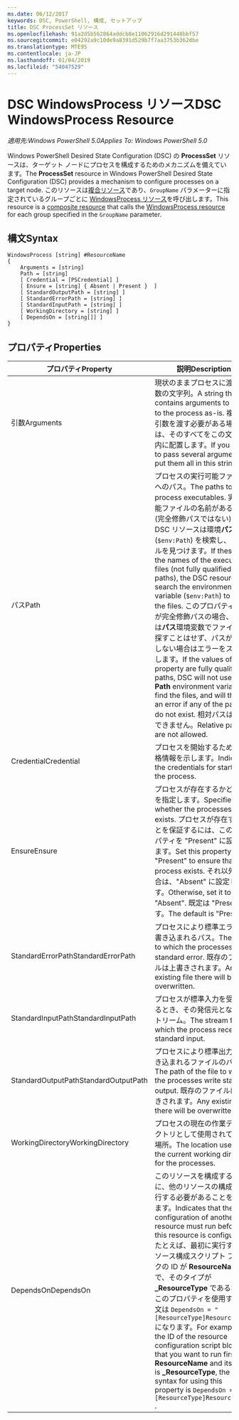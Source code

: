 ```yaml
---
ms.date: 06/12/2017
keywords: DSC, PowerShell, 構成, セットアップ
title: DSC ProcessSet リソース
ms.openlocfilehash: 91a2d5b562864addcb8e11062916d291448bbf57
ms.sourcegitcommit: e04292a9c10de9a8391d529b7f7aa3753b362dbe
ms.translationtype: MTE95
ms.contentlocale: ja-JP
ms.lasthandoff: 01/04/2019
ms.locfileid: "54047529"
---
```

# <a name="dsc-windowsprocess-resource"></a><span data-ttu-id="d544d-103">DSC WindowsProcess リソース</span><span class="sxs-lookup"><span data-stu-id="d544d-103">DSC WindowsProcess Resource</span></span>

<span data-ttu-id="d544d-104">_適用先:Windows PowerShell 5.0_</span><span class="sxs-lookup"><span data-stu-id="d544d-104">_Applies To: Windows PowerShell 5.0_</span></span>

<span data-ttu-id="d544d-105">Windows PowerShell Desired State Configuration (DSC) の **ProcessSet** リソースは、ターゲット ノードにプロセスを構成するためのメカニズムを備えています。</span><span class="sxs-lookup"><span data-stu-id="d544d-105">The **ProcessSet** resource in Windows PowerShell Desired State Configuration (DSC) provides a mechanism to configure processes on a target node.</span></span> <span data-ttu-id="d544d-106">このリソースは[複合リソース](../../../resources/authoringResourceComposite.md)であり、`GroupName` パラメーターに指定されているグループごとに [WindowsProcess リソース](windowsProcessResource.md)を呼び出します。</span><span class="sxs-lookup"><span data-stu-id="d544d-106">This resource is a [composite resource](../../../resources/authoringResourceComposite.md) that calls the [WindowsProcess resource](windowsProcessResource.md) for each group specified in the `GroupName` parameter.</span></span>

## <a name="syntax"></a><span data-ttu-id="d544d-107">構文</span><span class="sxs-lookup"><span data-stu-id="d544d-107">Syntax</span></span>

```
WindowsProcess [string] #ResourceName
{
    Arguments = [string]
    Path = [string]
    [ Credential = [PSCredential] ]
    [ Ensure = [string] { Absent | Present }  ]
    [ StandardOutputPath = [string] ]
    [ StandardErrorPath = [string] ]
    [ StandardInputPath = [string] ]
    [ WorkingDirectory = [string] ]
    [ DependsOn = [string[]] ]
}
```

## <a name="properties"></a><span data-ttu-id="d544d-108">プロパティ</span><span class="sxs-lookup"><span data-stu-id="d544d-108">Properties</span></span>

| <span data-ttu-id="d544d-109">プロパティ</span><span class="sxs-lookup"><span data-stu-id="d544d-109">Property</span></span> | <span data-ttu-id="d544d-110">説明</span><span class="sxs-lookup"><span data-stu-id="d544d-110">Description</span></span> |
| --- | --- |
| <span data-ttu-id="d544d-111">引数</span><span class="sxs-lookup"><span data-stu-id="d544d-111">Arguments</span></span>| <span data-ttu-id="d544d-112">現状のままプロセスに渡す引数の文字列。</span><span class="sxs-lookup"><span data-stu-id="d544d-112">A string that contains arguments to pass to the process as-is.</span></span> <span data-ttu-id="d544d-113">複数の引数を渡す必要がある場合は、そのすべてをこの文字列内に配置します。</span><span class="sxs-lookup"><span data-stu-id="d544d-113">If you need to pass several arguments, put them all in this string.</span></span>|
| <span data-ttu-id="d544d-114">パス</span><span class="sxs-lookup"><span data-stu-id="d544d-114">Path</span></span>| <span data-ttu-id="d544d-115">プロセスの実行可能ファイルへのパス。</span><span class="sxs-lookup"><span data-stu-id="d544d-115">The paths to the process executables.</span></span> <span data-ttu-id="d544d-116">実行可能ファイルの名前がある場合 (完全修飾パスではない)、DSC リソースは環境**パス**変数 (`$env:Path`) を検索し、ファイルを見つけます。</span><span class="sxs-lookup"><span data-stu-id="d544d-116">If these are the names of the executable files (not fully qualified paths), the DSC resource will search the environment **Path** variable (`$env:Path`) to find the files.</span></span> <span data-ttu-id="d544d-117">このプロパティの値が完全修飾パスの場合、DSC は**パス**環境変数でファイルを探すことはせず、パスが存在しない場合はエラーをスローします。</span><span class="sxs-lookup"><span data-stu-id="d544d-117">If the values of this property are fully qualified paths, DSC will not use the **Path** environment variable to find the files, and will throw an error if any of the paths do not exist.</span></span> <span data-ttu-id="d544d-118">相対パスは指定できません。</span><span class="sxs-lookup"><span data-stu-id="d544d-118">Relative paths are not allowed.</span></span>|
| <span data-ttu-id="d544d-119">Credential</span><span class="sxs-lookup"><span data-stu-id="d544d-119">Credential</span></span>| <span data-ttu-id="d544d-120">プロセスを開始するための資格情報を示します。</span><span class="sxs-lookup"><span data-stu-id="d544d-120">Indicates the credentials for starting the process.</span></span>|
| <span data-ttu-id="d544d-121">Ensure</span><span class="sxs-lookup"><span data-stu-id="d544d-121">Ensure</span></span>| <span data-ttu-id="d544d-122">プロセスが存在するかどうかを指定します。</span><span class="sxs-lookup"><span data-stu-id="d544d-122">Specifies whether the processes exists.</span></span> <span data-ttu-id="d544d-123">プロセスが存在することを保証するには、このプロパティを "Present" に設定します。</span><span class="sxs-lookup"><span data-stu-id="d544d-123">Set this property to "Present" to ensure that the process exists.</span></span> <span data-ttu-id="d544d-124">それ以外の場合は、"Absent" に設定します。</span><span class="sxs-lookup"><span data-stu-id="d544d-124">Otherwise, set it to "Absent".</span></span> <span data-ttu-id="d544d-125">既定は "Present" です。</span><span class="sxs-lookup"><span data-stu-id="d544d-125">The default is "Present".</span></span>|
| <span data-ttu-id="d544d-126">StandardErrorPath</span><span class="sxs-lookup"><span data-stu-id="d544d-126">StandardErrorPath</span></span>| <span data-ttu-id="d544d-127">プロセスにより標準エラーが書き込まれるパス。</span><span class="sxs-lookup"><span data-stu-id="d544d-127">The path to which the processes write standard error.</span></span> <span data-ttu-id="d544d-128">既存のファイルは上書きされます。</span><span class="sxs-lookup"><span data-stu-id="d544d-128">Any existing file there will be overwritten.</span></span>|
| <span data-ttu-id="d544d-129">StandardInputPath</span><span class="sxs-lookup"><span data-stu-id="d544d-129">StandardInputPath</span></span>| <span data-ttu-id="d544d-130">プロセスが標準入力を受け取るとき、その発信元となるストリーム。</span><span class="sxs-lookup"><span data-stu-id="d544d-130">The stream from which the process receives standard input.</span></span>|
| <span data-ttu-id="d544d-131">StandardOutputPath</span><span class="sxs-lookup"><span data-stu-id="d544d-131">StandardOutputPath</span></span>| <span data-ttu-id="d544d-132">プロセスにより標準出力が書き込まれるファイルのパス。</span><span class="sxs-lookup"><span data-stu-id="d544d-132">The path of the file to which the processes write standard output.</span></span> <span data-ttu-id="d544d-133">既存のファイルは上書きされます。</span><span class="sxs-lookup"><span data-stu-id="d544d-133">Any existing file there will be overwritten.</span></span>|
| <span data-ttu-id="d544d-134">WorkingDirectory</span><span class="sxs-lookup"><span data-stu-id="d544d-134">WorkingDirectory</span></span>| <span data-ttu-id="d544d-135">プロセスの現在の作業ディレクトリとして使用されている場所。</span><span class="sxs-lookup"><span data-stu-id="d544d-135">The location used as the current working directory for the processes.</span></span>|
| <span data-ttu-id="d544d-136">DependsOn</span><span class="sxs-lookup"><span data-stu-id="d544d-136">DependsOn</span></span> | <span data-ttu-id="d544d-137">このリソースを構成する前に、他のリソースの構成を実行する必要があることを示します。</span><span class="sxs-lookup"><span data-stu-id="d544d-137">Indicates that the configuration of another resource must run before this resource is configured.</span></span> <span data-ttu-id="d544d-138">たとえば、最初に実行するリソース構成スクリプト ブロックの ID が **ResourceName** で、そのタイプが **_ResourceType** である場合、このプロパティを使用する構文は `DependsOn = "[ResourceType]ResourceName"` になります。</span><span class="sxs-lookup"><span data-stu-id="d544d-138">For example, if the ID of the resource configuration script block that you want to run first is **ResourceName** and its type is **_ResourceType**, the syntax for using this property is `DependsOn = "[ResourceType]ResourceName"` .</span></span>|
